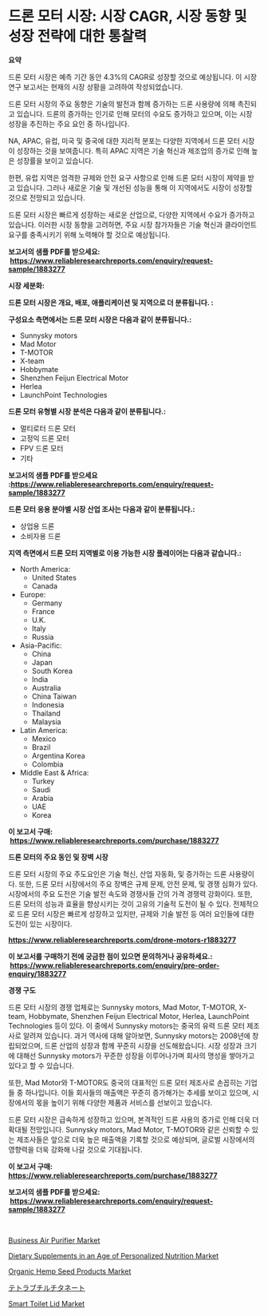 <p><h1>드론 모터 시장: 시장 CAGR, 시장 동향 및 성장 전략에 대한 통찰력</h1></p><p><strong>요약</strong></p>
<p><p>드론 모터 시장은 예측 기간 동안 4.3%의 CAGR로 성장할 것으로 예상됩니다. 이 시장 연구 보고서는 현재의 시장 상황을 고려하여 작성되었습니다.</p><p>드론 모터 시장의 주요 동향은 기술의 발전과 함께 증가하는 드론 사용량에 의해 촉진되고 있습니다. 드론의 증가하는 인기로 인해 모터의 수요도 증가하고 있으며, 이는 시장 성장을 추진하는 주요 요인 중 하나입니다.</p><p>NA, APAC, 유럽, 미국 및 중국에 대한 지리적 분포는 다양한 지역에서 드론 모터 시장이 성장하는 것을 보여줍니다. 특히 APAC 지역은 기술 혁신과 제조업의 증가로 인해 높은 성장률을 보이고 있습니다.</p><p>한편, 유럽 지역은 엄격한 규제와 안전 요구 사항으로 인해 드론 모터 시장이 제약을 받고 있습니다. 그러나 새로운 기술 및 개선된 성능을 통해 이 지역에서도 시장이 성장할 것으로 전망되고 있습니다.</p><p>드론 모터 시장은 빠르게 성장하는 새로운 산업으로, 다양한 지역에서 수요가 증가하고 있습니다. 이러한 시장 동향을 고려하면, 주요 시장 참가자들은 기술 혁신과 클라이언트 요구를 충족시키기 위해 노력해야 할 것으로 예상됩니다.</p></p>
<p><strong>보고서의 샘플 PDF를 받으세요: &nbsp;<a href="https://www.reliableresearchreports.com/enquiry/request-sample/1883277">https://www.reliableresearchreports.com/enquiry/request-sample/1883277</a></strong></p>
<p><strong>시장 세분화:</strong></p>
<p><strong> 드론 모터 시장은 개요, 배포, 애플리케이션 및 지역으로 더 분류됩니다. :</strong></p>
<p><strong>구성요소 측면에서는 드론 모터 시장은 다음과 같이 분류됩니다.:</strong></p>
<p><ul><li>Sunnysky motors</li><li>Mad Motor</li><li>T-MOTOR</li><li>X-team</li><li>Hobbymate</li><li>Shenzhen Feijun Electrical Motor</li><li>Herlea</li><li>LaunchPoint Technologies</li></ul></p>
<p><strong> 드론 모터 유형별 시장 분석은 다음과 같이 분류됩니다.:</strong></p>
<p><ul><li>멀티로터 드론 모터</li><li>고정익 드론 모터</li><li>FPV 드론 모터</li><li>기타</li></ul></p>
<p><strong>보고서의 샘플 PDF를 받으세요 :<a href="https://www.reliableresearchreports.com/enquiry/request-sample/1883277">https://www.reliableresearchreports.com/enquiry/request-sample/1883277</a></strong></p>
<p><strong> 드론 모터 응용 분야별 시장 산업 조사는 다음과 같이 분류됩니다.:</strong></p>
<p><ul><li>상업용 드론</li><li>소비자용 드론</li></ul></p>
<p><strong>지역 측면에서 드론 모터 지역별로 이용 가능한 시장 플레이어는 다음과 같습니다.:</strong></p>
<p><ul>
    <li>
        North America:
        <ul>
            <li>United States</li>
            <li>Canada</li>
        </ul>
    </li>
    <li>
        Europe:
        <ul>
            <li>Germany</li>
            <li>France</li>
            <li>U.K.</li>
            <li>Italy</li>
            <li>Russia</li>
        </ul>
    </li>
    <li>
        Asia-Pacific:
        <ul>
            <li>China</li>
            <li>Japan</li>
            <li>South Korea</li>
            <li>India</li>
            <li>Australia</li>
            <li>China Taiwan</li>
            <li>Indonesia</li>
            <li>Thailand</li>
            <li>Malaysia</li>
        </ul>
    </li>
    <li>
        Latin America:
        <ul>
            <li>Mexico</li>
            <li>Brazil</li>
            <li>Argentina Korea</li>
            <li>Colombia</li>
        </ul>
    </li>
    <li>
        Middle East & Africa:
        <ul>
            <li>Turkey</li>
            <li>Saudi</li>
            <li>Arabia</li>
            <li>UAE</li>
            <li>Korea</li>
        </ul>
    </li>
    </ul></p>
<p><strong>이 보고서 구매: &nbsp;<a href="https://www.reliableresearchreports.com/purchase/1883277">https://www.reliableresearchreports.com/purchase/1883277</a></strong></p>
<p><strong>드론 모터의 주요 동인 및 장벽 시장</strong></p>
<p><p>드론 모터 시장의 주요 주도요인은 기술 혁신, 산업 자동화, 및 증가하는 드론 사용량이다. 또한, 드론 모터 시장에서의 주요 장벽은 규제 문제, 안전 문제, 및 경쟁 심화가 있다. 시장에서의 주요 도전은 기술 발전 속도와 경쟁사들 간의 가격 경쟁력 강화이다. 또한, 드론 모터의 성능과 효율을 향상시키는 것이 고유의 기술적 도전이 될 수 있다. 전체적으로 드론 모터 시장은 빠르게 성장하고 있지만, 규제와 기술 발전 등 여러 요인들에 대한 도전이 있는 시장이다.</p></p>
<p><strong><a href="https://www.reliableresearchreports.com/drone-motors-r1883277">https://www.reliableresearchreports.com/drone-motors-r1883277</a></strong></p>
<p><strong>이 보고서를 구매하기 전에 궁금한 점이 있으면 문의하거나 공유하세요.: &nbsp;<a href="https://www.reliableresearchreports.com/enquiry/pre-order-enquiry/1883277">https://www.reliableresearchreports.com/enquiry/pre-order-enquiry/1883277</a></strong></p>
<p><strong>경쟁 구도</strong></p>
<p><p>드론 모터 시장의 경쟁 업체로는 Sunnysky motors, Mad Motor, T-MOTOR, X-team, Hobbymate, Shenzhen Feijun Electrical Motor, Herlea, LaunchPoint Technologies 등이 있다. 이 중에서 Sunnysky motors는 중국의 유력 드론 모터 제조사로 알려져 있습니다. 과거 역사에 대해 알아보면, Sunnysky motors는 2008년에 창립되었으며, 드론 산업의 성장과 함께 꾸준히 시장을 선도해왔습니다. 시장 성장과 크기에 대해선 Sunnysky motors가 꾸준한 성장을 이루어나가며 회사의 명성을 쌓아가고 있다고 할 수 있습니다.</p><p>또한, Mad Motor와 T-MOTOR도 중국의 대표적인 드론 모터 제조사로 손꼽히는 기업들 중 하나입니다. 이들 회사들의 매출액은 꾸준히 증가해가는 추세를 보이고 있으며, 시장에서의 몫을 높이기 위해 다양한 제품과 서비스를 선보이고 있습니다.</p><p>드론 모터 시장은 급속하게 성장하고 있으며, 본격적인 드론 사용의 증가로 인해 더욱 더 확대될 전망입니다. Sunnysky motors, Mad Motor, T-MOTOR와 같은 신뢰할 수 있는 제조사들은 앞으로 더욱 높은 매출액을 기록할 것으로 예상되며, 글로벌 시장에서의 영향력을 더욱 강화해 나갈 것으로 기대됩니다.</p></p>
<p><strong>이 보고서 구매: &nbsp; <a href="https://www.reliableresearchreports.com/purchase/1883277">https://www.reliableresearchreports.com/purchase/1883277</a></strong></p>
<p><strong>보고서의 샘플 PDF를 받으세요: &nbsp;<a href="https://www.reliableresearchreports.com/enquiry/request-sample/1883277">https://www.reliableresearchreports.com/enquiry/request-sample/1883277</a></strong><strong></strong></p>
<p>&nbsp;</p>
<p><p><a href="https://issuu.com/reportprime-2/docs/business-air-purifier-market-size-2030.pptx">Business Air Purifier Market</a></p><p><a href="https://github.com/arionmp/Market-Research-Report-List-3/blob/main/dietary-supplements-in-an-age-of-personalized-nutrition-market.md">Dietary Supplements in an Age of Personalized Nutrition Market</a></p><p><a href="https://github.com/markusgodoy/Market-Research-Report-List-3/blob/main/organic-hemp-seed-products-market.md">Organic Hemp Seed Products Market</a></p><p><a href="https://github.com/TerrellConn/Market-Research-Report-List-1/blob/main/258480575750.md">テトラブチルチタネート</a></p><p><a href="https://issuu.com/reportprime-2/docs/smart-toilet-lid-market-size-2030.pptx">Smart Toilet Lid Market</a></p></p>